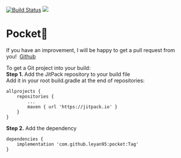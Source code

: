 [![Build Status](https://travis-ci.org/leyan95/pocket.svg?branch=master)](https://travis-ci.org/leyan95/pocket) 
[![](https://jitpack.io/v/leyan95/pocket.svg)](https://jitpack.io/#leyan95/pocket)

# Pocket🚀

If you have an improvement, I will be happy to get a pull request from you!  [Github](https://github.com/HunterVillage/pocket) 


To get a Git project into your build:<br />**Step 1.** Add the JitPack repository to your build file<br />Add it in your root build.gradle at the end of repositories:
```
allprojects {
	repositories {
		...
		maven { url 'https://jitpack.io' }
	}
}
```
**Step 2.** Add the dependency
```
dependencies {
	implementation 'com.github.leyan95:pocket:Tag'
}
```
